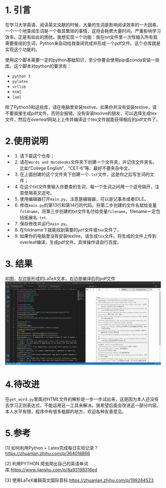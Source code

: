 # 1. 引言
在学习大学英语、阅读英文文献的时候，大量的生词是影响阅读效率的一大因素。一个一个地查阅生词是一个极其繁琐的事情，这将会耗费大量时间，严重影响学习效率。正是有如此的困扰，我想实现一个功能：我在txt文件里一次性输入所有我需要查阅的生词，Python来自动给我查阅完成并形成一个pdf文件。这个仓库就是实现这个功能的。

使用这个脚本需要一定的python基础知识，至少你要会使用pip或conda安装一些库。这个脚本对python的要求有：
- `python 3`
- `pylatex`
- `urllib`
- `html`
- `lxml`

除了Python3和这些库，请在电脑里安装texlive。如果你并没有安装texlive，请不要直接生成pdf文件，否则会报错。没有安装texlive的朋友，可以选择生成tex文件，然后在overleaf网站上上传并编译这个tex文件就能获得相应的pdf文件了。
# 2.使用说明
- 1. 请下载这个仓库；
- 2. 请在`Words and Notebooks`文件夹下创建一个文件夹，并记住文件夹名，比如“College English”、“CET-6”等。最好不要夹杂中文。
- 3. 在上面创建的这个文件夹下创建一个`.txt`文件，这是你之后写生词的文件；
- 4. 在这个txt文件里输入你要查的生词，每一个生词之间用一个逗号隔开，注意使用英文逗号。
- 5. 使用编辑器打开`main.py`。注意是编辑器，可以是记事本或者IDLE。
- 6. 修改`main.py`的第13行和第14行的代码。将第二步创建的文件名赋给变量`foldname`，将第三步创建的txt文件名付给变量`filename`。filename一定包括拓展名`.txt`.
- 7. 保存修改并运行`main.py`。
- 8. 在foldname下就能找到需要的`pdf`文件或`tex`文件了。
- 9. 如果你的电脑里没有安装texlive，请生成`tex`文件。将生成的文件上传到overleaf编译，生成pdf文件。具体操作请自行百度。

# 3. 结果
如图，左边是形成的LaTeX文本，右边是编译后的pdf文件
![左边是形成的LaTeX文本，右边是编译后的pf文件](https://raw.githubusercontent.com/HuimingPan/Vocabularies-Notebook/main/demonstration.png)

# 4.待改进
在`get_word.py`里面对HTML文件的解析是一步一步试出来，这是因为本人还没有去学习正则表达式，不能运用这一工具来解决。我希望后面会改进这一部分内容。本人水平有限，程序中有很多粗鄙的地方，欢迎各种友善意见。
# 5.参考
[1] 如何利用Python + Latex完成每日实验记录？https://zhuanlan.zhihu.com/p/364018866

[2] 利用PYTHON 爬虫爬出自己的英语单词库.https://www.jianshu.com/p/8a93198316ed

[3] 使用LaTeX编辑英文国际音标.https://zhuanlan.zhihu.com/p/199284523